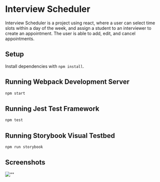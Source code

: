 # Interview Scheduler

Interview Scheduler is a project using react, where a user can select time slots within a day of the week, and assign a student to an interviewer to create an appointment. The user is able to add, edit, and cancel appointments.

## Setup

Install dependencies with `npm install`.

## Running Webpack Development Server

```sh
npm start
```

## Running Jest Test Framework

```sh
npm test
```

## Running Storybook Visual Testbed

```sh
npm run storybook
```

## Screenshots

![""]()
